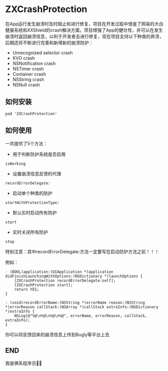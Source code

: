 # ZXCrashProtection
在App运行发生崩溃时及时阻止和进行修复，项目在开发过程中借鉴了网易的大白健康系统和XXShield的crash解决方案。项目增强了App的健壮性，并可以在发生崩溃时返回崩溃信息，以利于开发者去进行修复，现在项目支持以下种类的奔溃，后期还将不断进行完善和新增新的崩溃防护：
* Unrecognized selector crash
* KVO crash
* NSNotification crash
* NSTimer crash
* Container crash
* NSString crash
* NSNull crash
## 如何安装
```objc
pod 'ZXCrashProtection'
```
## 如何使用
一共提供了5个方法：
* 用于判断防护系统是否启用
```objc
isWorking
```
* 设置崩溃信息反馈的代理
```objc
recordErrorDelegate:
```
* 启动单个种类的防护
```objc
startWithProtectionType:
```
* 默认实时启动所有防护
```objc
start
```
* 实时关闭所有防护
```objc
stop
```
特别注意：其中recordErrorDelegate:方法一定要写在启动防护方法之前！！！

例如：
```objc
- (BOOL)application:(UIApplication *)application didFinishLaunchingWithOptions:(NSDictionary *)launchOptions {
    [ZXCrashProtection recordErrorDelegate:self];
    [ZXCrashProtection start];
    return YES;
}

- (void)recordErrorName:(NSString *)errorName reason:(NSString *)errorReason callStack:(NSArray *)callStack extraInfo:(NSDictionary *)extraInfo {
    NSLog(@"%@\n%@\n%@\n%@", errorName, errorReason, callStack, extraInfo);
}
```
你可以将反馈回来的崩溃信息上传到Bugly等平台上去
## END
我是佛系程序员👨‍💻‍
